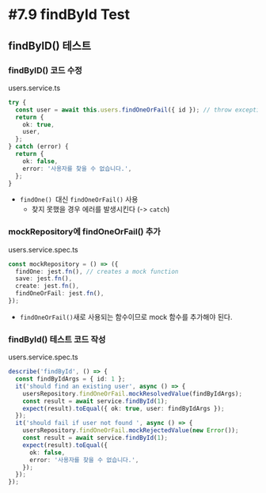 # #7.9 findById Test

## findByID() 테스트

### findByID() 코드 수정

users.service.ts

```ts
try {
  const user = await this.users.findOneOrFail({ id }); // throw exception
  return {
    ok: true,
    user,
  };
} catch (error) {
  return {
    ok: false,
    error: '사용자를 찾을 수 없습니다.',
  };
}
```

- `findOne() `대신 `findOneOrFail()` 사용
  - 찾지 못했을 경우 에러를 발생시킨다 (-> `catch`)

### mockRepository에 findOneOrFail() 추가

users.service.spec.ts

```ts
const mockRepository = () => ({
  findOne: jest.fn(), // creates a mock function
  save: jest.fn(),
  create: jest.fn(),
  findOneOrFail: jest.fn(),
});
```

- `findOneOrFail()`새로 사용되는 함수이므로 mock 함수를 추가해야 된다.

### findById() 테스트 코드 작성

users.service.spec.ts

```ts
describe('findById', () => {
  const findByIdArgs = { id: 1 };
  it('should find an existing user', async () => {
    usersRepository.findOneOrFail.mockResolvedValue(findByIdArgs);
    const result = await service.findById(1);
    expect(result).toEqual({ ok: true, user: findByIdArgs });
  });
  it('should fail if user not found ', async () => {
    usersRepository.findOneOrFail.mockRejectedValue(new Error());
    const result = await service.findById(1);
    expect(result).toEqual({
      ok: false,
      error: '사용자를 찾을 수 없습니다.',
    });
  });
});
```
